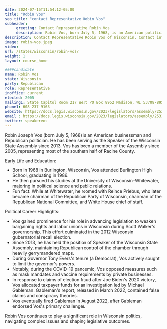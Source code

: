 ```yaml
---
date: 2024-07-15T11:54:12-05:00
title: "Robin Vos"
seo_title: "contact Representative Robin Vos"
subheader:
     greeting: Contact Representative Robin Vos
     description: Robin Vos, born July 5, 1968, is an American politician affiliated with the Republican Party. He assumed office as a member of the Wisconsin State Assembly, representing District 63, on January 3, 2005.
description: Contact Representative Robin Vos of Wisconsin. Contact information for Robin Vos includes email address, phone number, and mailing address.
image: robin-vos.jpeg
video:
url: /states/wisconsin/robin-vos/
weight: 1
layout: course_home

####candidate
name: Robin Vos
state: Wisconsin
party: Republican
role: Representative
inoffice: current
elected: 2005
mailing1: State Capitol Room 217 West PO Box 8952 Madison, WI 53708-8952
phone1: 608-237-9163
website: https://docs.legis.wisconsin.gov/2023/legislators/assembly/2531/
email : https://docs.legis.wisconsin.gov/2023/legislators/assembly/2531/
twitter: speakervos
---
```

Robin Joseph Vos (born July 5, 1968) is an American businessman and Republican politician. He has been serving as the Speaker of the Wisconsin State Assembly since 2013. Vos has been a member of the Assembly since 2005, representing most of the southern half of Racine County.

Early Life and Education:
- Born in 1968 in Burlington, Wisconsin, Vos attended Burlington High School, graduating in 1986.
- He then pursued his studies at the University of Wisconsin–Whitewater, majoring in political science and public relations.
- Fun fact: While at Whitewater, he roomed with Reince Priebus, who later became chairman of the Republican Party of Wisconsin, chairman of the Republican National Committee, and White House chief of staff.

Political Career Highlights:
- Vos gained prominence for his role in advancing legislation to weaken bargaining rights and labor unions in Wisconsin during Scott Walker's governorship. This effort culminated in the 2012 Wisconsin gubernatorial recall election.
- Since 2013, he has held the position of Speaker of the Wisconsin State Assembly, maintaining Republican control of the chamber through heavily gerrymandered maps.
- During Governor Tony Evers's tenure (a Democrat), Vos actively sought to limit the governor's powers.
- Notably, during the COVID-19 pandemic, Vos opposed measures such as mask mandates and vaccine requirements by private businesses.
- In response to claims of election fraud after Joe Biden's 2020 victory, Vos allocated taxpayer funds for an investigation led by Michael Gableman. Gableman's report, released in March 2022, contained false claims and conspiracy theories.
- Vos eventually fired Gableman in August 2022, after Gableman endorsed Vos's primary challenger.

Robin Vos continues to play a significant role in Wisconsin politics, navigating complex issues and shaping legislative outcomes. 
